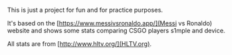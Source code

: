 This is just a project for fun and for practice purposes.

It's based on the [https://www.messivsronaldo.app/](Messi vs Ronaldo) website and shows some stats comparing CSGO players s1mple and device.

All stats are from [http://www.hltv.org/](HLTV.org).
